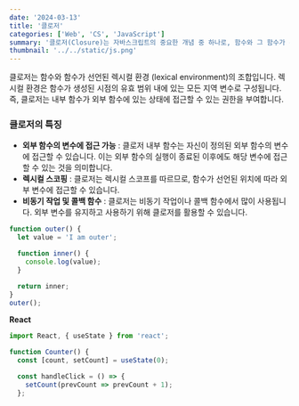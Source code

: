 ```yaml
---
date: '2024-03-13'
title: '클로저'
categories: ['Web', 'CS', 'JavaScript']
summary: '클로저(Closure)는 자바스크립트의 중요한 개념 중 하나로, 함수와 그 함수가 선언된 렉시컬 환경(Lexical Environment)과의 조합을 가리킵니다. '
thumbnail: '../../static/js.png'
---
```


클로저는 함수와 함수가 선언된 렉시컬 환경 (lexical environment)의 조합입니다. 렉시컬 환경은 함수가 생성된 시점의 유효 범위 내에 있는 모든 지역 변수로 구성됩니다. 즉, 클로저는 내부 함수가 외부 함수에 있는 상태에 접근할 수 있는 권한을 부여합니다.

### 클로저의 특징

- **외부 함수의 변수에 접근 가능** : 클로저 내부 함수는 자신이 정의된 외부 함수의 변수에 접근할 수 있습니다. 이는 외부 함수의 실행이 종료된 이후에도 해당 변수에 접근할 수 있는 것을 의미합니다.
- **렉시컬 스코핑** : 클로저는 렉시컬 스코프를 따르므로, 함수가 선언된 위치에 따라 외부 변수에 접근할 수 있습니다.
- **비동기 작업 및 콜백 함수** : 클로저는 비동기 작업이나 콜백 함수에서 많이 사용됩니다. 외부 변수를 유지하고 사용하기 위해 클로저를 활용할 수 있습니다.

```javascript
function outer() {
  let value = 'I am outer';

  function inner() {
    console.log(value);
  }

  return inner;
}
outer();
```

**React**

```jsx
import React, { useState } from 'react';

function Counter() {
  const [count, setCount] = useState(0);

  const handleClick = () => {
    setCount(prevCount => prevCount + 1);
  };
```
